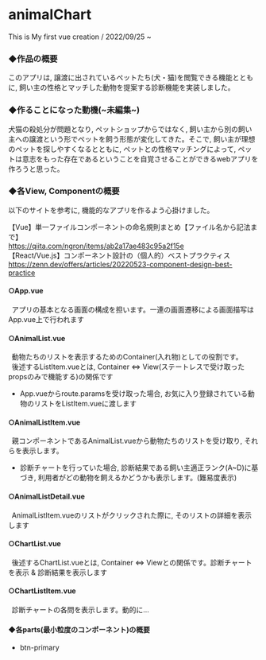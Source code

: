 # animalChart
This is My first vue creation / 2022/09/25 ~ 

### ◆作品の概要
このアプリは, 譲渡に出されているペットたち(犬・猫)を閲覧できる機能とともに, 飼い主の性格とマッチした動物を提案する診断機能を実装しました。
### ◆作ることになった動機(~未編集~)
犬猫の殺処分が問題となり, ペットショップからではなく, 飼い主から別の飼い主への譲渡という形でペットを飼う形態が変化してきた。そこで, 飼い主が理想のペットを探しやすくなるとともに, ペットとの性格マッチングによって, ペットは意志をもった存在であるということを自覚させることができるwebアプリを作ろうと思った。

### ◆各View, Componentの概要
以下のサイトを参考に, 機能的なアプリを作るよう心掛けました。  

【Vue】単一ファイルコンポーネントの命名規則まとめ【ファイル名から記法まで】  
https://qiita.com/ngron/items/ab2a17ae483c95a2f15e  
【React/Vue.js】コンポーネント設計の（個人的）ベストプラクティス  
https://zenn.dev/offers/articles/20220523-component-design-best-practice   

#### ○App.vue
&ensp;アプリの基本となる画面の構成を担います。一連の画面遷移による画面描写はApp.vue上で行われます

#### ○AnimalList.vue
&ensp;動物たちのリストを表示するためのContainer(入れ物)としての役割です。  
&ensp;後述するListItem.vueとは, Container ⇔ View(ステートレスで受け取ったpropsのみで機能する)の関係です  
 - App.vueからroute.paramsを受け取った場合, お気に入り登録されている動物のリストをListItem.vueに渡します

#### ○AnimalListItem.vue
&ensp;親コンポーネントであるAnimalList.vueから動物たちのリストを受け取り, それらを表示します。
 - 診断チャートを行っていた場合, 診断結果である飼い主適正ランク(A~D)に基づき, 利用者がどの動物を飼えるかどうかも表示します。(難易度表示)

#### ○AnimalListDetail.vue
&ensp;AnimalListItem.vueのリストがクリックされた際に, そのリストの詳細を表示します

#### ○ChartList.vue
&ensp;後述するChartList.vueとは, Container ⇔ Viewとの関係です。診断チャートを表示 & 診断結果を表示します

#### ○ChartListItem.vue
&ensp;診断チャートの各問を表示します。動的に...

#### ◆各parts(最小粒度のコンポーネント)の概要
 - btn-primary
